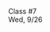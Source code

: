 <div class="lecture2">

<div class="column_date">
<p markdown="block">

Class #7 <br>
Wed, 9/26

</p>
</div>
<div class="column_materials">
<p markdown="block">



</p>
</div>

<div class="column_assign">
<p markdown="block">



</p>
</div>

</div>

